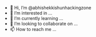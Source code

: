 - 👋 Hi, I’m @abhishekkishunhackingzone
- 👀 I’m interested in ...
- 🌱 I’m currently learning ...
- 💞️ I’m looking to collaborate on ...
- 📫 How to reach me ...

<!---
abhishekkishunhackingzone/abhishekkishunhackingzone is a ✨ special ✨ repository because its `README.md` (this file) appears on your GitHub profile.
You can click the Preview link to take a look at your changes.
--->
